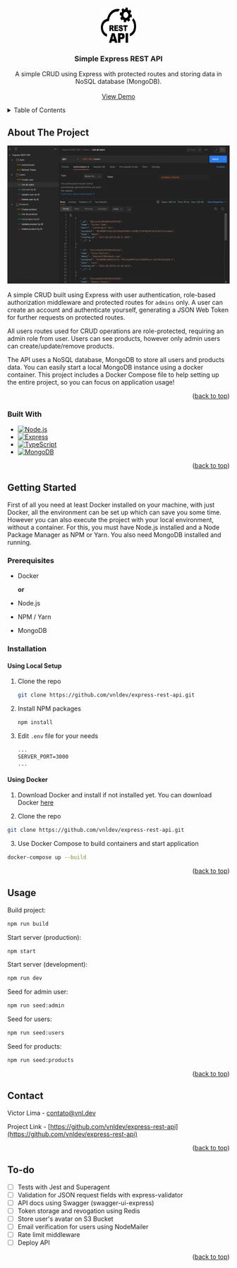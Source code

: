 <a name="readme-top"></a>

<!-- PROJECT LOGO -->
<br />
<div align="center">
  <a href="https://github.com/vnldev/vnldev">
    <img src="images/logo.svg" alt="Logo" width="80" height="80">
  </a>

<h3 align="center">Simple Express REST API</h3>

  <p align="center">
    A simple CRUD using Express with protected routes and storing data in NoSQL database (MongoDB).
    <br />
    <br />
    <a href="https://github.com/vnldev/express-rest-api">View Demo</a>
  </p>
</div>

<!-- TABLE OF CONTENTS -->
<details>
  <summary>Table of Contents</summary>
  <ol>
    <li>
      <a href="#about-the-project">About the Project</a>
      <ul>
        <li><a href="#built-with">Built With</a></li>
      </ul>
    </li>
    <li>
      <a href="#getting-started">Getting Started</a>
      <ul>
        <li><a href="#prerequisites">Prerequisites</a></li>
        <li><a href="#installation">Installation</a></li>
      </ul>
    </li>
    <li><a href="#usage">Usage</a></li>
    <li><a href="#contact">Contact</a></li>
    <li><a href="#to-do">To-do</a></li>
  </ol>
</details>

<!-- ABOUT THE PROJECT -->

## About The Project

[![REST API][screenshot]](images/rest-api.png)

A simple CRUD built using Express with user authentication, role-based authorization middleware and protected routes for `admins` only. A user can create an account and authenticate yourself, generating a JSON Web Token for further requests on protected routes.

All users routes used for CRUD operations are role-protected, requiring an admin role from user. Users can see products, however only admin users can create/update/remove products.

The API uses a NoSQL database, MongoDB to store all users and products data. You can easily start a local MongoDB instance using a docker container. This project includes a Docker Compose file to help setting up the entire project, so you can focus on application usage!

<p align="right">(<a href="#readme-top">back to top</a>)</p>

### Built With

- [![Node.js][node.js]][nodejs-url]
- [![Express][express]][express-url]
- [![TypeScript][typescript]][typescript-url]
- [![MongoDB][mongodb]][mongodb-url]

<p align="right">(<a href="#readme-top">back to top</a>)</p>

<!-- GETTING STARTED -->

## Getting Started

First of all you need at least Docker installed on your machine, with just Docker, all the environment can be set up which can save you some time. However you can also execute the project with your local environment, without a container. For this, you must have Node.js installed and a Node Package Manager as NPM or Yarn. You also need MongoDB installed and running.

### Prerequisites

- Docker

  **or**

- Node.js
- NPM / Yarn
- MongoDB

### Installation

#### Using Local Setup

1. Clone the repo

   ```sh
   git clone https://github.com/vnldev/express-rest-api.git
   ```

2. Install NPM packages
   ```sh
   npm install
   ```
3. Edit `.env` file for your needs
   ```env
   ...
   SERVER_PORT=3000
   ...
   ```

#### Using Docker

1. Download Docker and install if not installed yet. You can download Docker [here](https://www.docker.com/products/docker-desktop/)

2. Clone the repo

```sh
git clone https://github.com/vnldev/express-rest-api.git
```

3. Use Docker Compose to build containers and start application

```sh
docker-compose up --build
```

<p align="right">(<a href="#readme-top">back to top</a>)</p>

<!-- USAGE EXAMPLES -->

## Usage

Build project:

```sh
npm run build
```

Start server (production):

```sh
npm start
```

Start server (development):

```sh
npm run dev
```

Seed for admin user:

```sh
npm run seed:admin
```

Seed for users:

```sh
npm run seed:users
```

Seed for products:

```sh
npm run seed:products
```

<p align="right">(<a href="#readme-top">back to top</a>)</p>

<!-- CONTACT -->

## Contact

Victor Lima - [contato@vnl.dev](mailto:contato@vnl.dev)

Project Link - [https://github.com/vnldev/express-rest-api](https://github.com/vnldev/express-rest-api)

<p align="right">(<a href="#readme-top">back to top</a>)</p>

<!-- To-Do -->

## To-do

- [ ] Tests with Jest and Superagent
- [ ] Validation for JSON request fields with express-validator
- [ ] API docs using Swagger (swagger-ui-express)
- [ ] Token storage and revogation using Redis
- [ ] Store user's avatar on S3 Bucket
- [ ] Email verification for users using NodeMailer
- [ ] Rate limit middleware
- [ ] Deploy API

<p align="right">(<a href="#readme-top">back to top</a>)</p>

<!-- MARKDOWN LINKS & IMAGES -->
<!-- https://www.markdownguide.org/basic-syntax/#reference-style-links -->

[screenshot]: images/rest-api.png
[node.js]: https://img.shields.io/badge/Node.js-43853D?style=for-the-badge&logo=node.js&logoColor=white
[nodejs-url]: https://nodejs.org/en/
[typescript]: https://img.shields.io/badge/TypeScript-007ACC?style=for-the-badge&logo=typescript&logoColor=white
[typescript-url]: https://www.typescriptlang.org
[mongodb]: https://img.shields.io/badge/MongoDB-4EA94B?style=for-the-badge&logo=mongodb&logoColor=white
[mongodb-url]: https://www.mongodb.com/
[express]: https://img.shields.io/badge/Express-404D59?style=for-the-badge&logo=express
[express-url]: http://expressjs.com/

